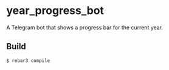 year_progress_bot
=====

A Telegram bot that shows a progress bar for the current year.

Build
-----

    $ rebar3 compile
